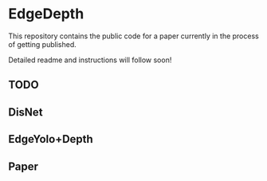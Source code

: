 # EdgeDepth

This repository contains the public code for a paper currently in the process of getting published.

Detailed readme and instructions will follow soon!



## TODO




## DisNet




## EdgeYolo+Depth 






## Paper 